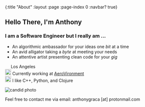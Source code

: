 {:title "About"
 :layout :page
 :page-index 0
 :navbar? true}

## Hello There, I'm Anthony
### I am a Software Engineer but I really am ...
* An algorithmic ambassador for your ideas one *bit* at a time
* An avid alligator taking a *byte* at meeting your needs
* An attentive artist presenting clean code for your *gig*

<img src="https://raw.githubusercontent.com/FortAwesome/Font-Awesome/6.x/svgs/solid/map-pin.svg" width="15" height="15"> Los Angeles  
<img src="https://raw.githubusercontent.com/FortAwesome/Font-Awesome/6.x/svgs/solid/jet-fighter.svg" width="20" height="20"> Currently working at [AeroVironment](https://www.avinc.com)  
<img src="https://raw.githubusercontent.com/FortAwesome/Font-Awesome/6.x/svgs/solid/bullhorn.svg" width="20" height="20"> I like C++, Python, and Clojure  

![candid photo](/img/candid-portrait.jpg)

Feel free to contact me via email: anthonygraca [at] protonmail.com
